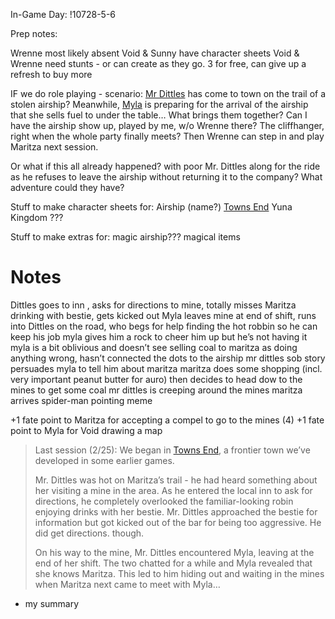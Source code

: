 In-Game Day: !10728-5-6

Prep notes:

Wrenne most likely absent
Void & Sunny have character sheets
Void & Wrenne need stunts - or can create as they go. 3 for free, can give up a refresh to buy more 

IF we do role playing - scenario: [Mr Dittles](Mr.%20Dittles) has come to town on the trail of a stolen airship? Meanwhile, [Myla](../../Player%20Characters/Myla.md) is preparing for the arrival of the airship that she sells fuel to under the table… What brings them together? Can I have the airship show up, played by me, w/o Wrenne there? The cliffhanger, right when the whole party finally meets? Then Wrenne can step in and play Maritza next session.

Or what if this all already happened? with poor Mr. Dittles along for the ride as he refuses to leave the airship without returning it to the company? What adventure could they have?

Stuff to make character sheets for:
Airship (name?)
[Towns End](../../Locations/Yuna%20Highlands/Towns%20End.md) 
Yuna Kingdom
???

Stuff to make extras for:
magic
airship???
magical items

# Notes
Dittles goes to inn , asks for directions to mine, totally misses Maritza drinking with bestie, gets kicked out
Myla leaves mine at end of shift, runs into Dittles on the road, who begs for help finding the hot robbin so he can keep his job
myla gives him a rock to cheer him up but he’s not having it 
myla is a bit oblivious and doesn’t see selling coal to maritza as doing anything wrong, hasn’t connected the dots to the airship 
mr dittles sob story persuades myla to tell him about maritza
maritza does some shopping (incl. very important peanut butter for auro) then decides to head dow to the mines to get some coal
mr dittles is creeping around the mines
maritza arrives 
spider-man pointing meme

+1 fate point to Maritza for accepting a compel to go to the mines (4)
+1 fate point to Myla for Void drawing a map

> Last session (2/25): We began in [Towns End](../../Locations/Yuna%20Highlands/Towns%20End.md), a frontier town we’ve developed in some earlier games.
> 
> Mr. Dittles was hot on Maritza’s trail - he had heard something about her visiting a mine in the area. As he entered the local inn to ask for directions, he completely overlooked the familiar-looking robin enjoying drinks with her bestie. Mr. Dittles approached the bestie for information but got kicked out of the bar for being too aggressive. He did get directions. though.
> 
> On his way to the mine, Mr. Dittles encountered Myla, leaving at the end of her shift. The two chatted for a while and Myla revealed that she knows Maritza. This led to him hiding out and waiting in the mines when Maritza next came to meet with Myla…

- my summary 